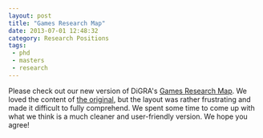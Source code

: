 ```yaml
---
layout: post
title: "Games Research Map"
date: 2013-07-01 12:48:32
category: Research Positions
tags:
 - phd
 - masters
 - research
---
```


Please check out our new version of DiGRA's [Games Research Map](http://digrastudents.org/games-research-positions/). We loved the content of [the original](http://www.digra.org:8080/Plone/shared/game-research-map/), but the layout was rather frustrating and made it difficult to fully comprehend. We spent some time to come up with what we think is a much cleaner and user-friendly version. We hope you agree!

